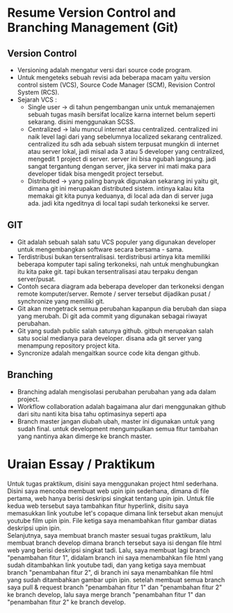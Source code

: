 # Resume Version Control and Branching Management (Git)

## Version Control
* Versioning adalah mengatur versi dari source code program.
* Untuk mengeteks sebuah revisi ada beberapa macam yaitu version control sistem (VCS), Source Code Manager (SCM), Revision Control System (RCS).
* Sejarah VCS :
    * Single user -> di tahun pengembangan unix untuk memanajemen sebuah tugas masih bersifat localize karna internet belum seperti sekarang. disini menggunakan SCSS.
    * Centralized -> lalu muncul internet atau centralized. centralized ini naik level lagi dari yang sebelumnya localized sekarang centralized. centralized itu sdh ada sebuah sistem terpusat mungkin di internet atau server lokal, jadi misal ada 3 atau 5 developer yang centralized, mengedit 1 project di server. server ini bisa ngubah langsung. jadi sangat tergantung dengan server, jika server ini mati maka para developer tidak bisa mengedit project tersebut.
    * Distributed -> yang paling banyak digunakan sekarang ini yaitu git, dimana git ini merupakan distributed sistem. intinya kalau kita memakai git kita punya keduanya, di local ada dan di server juga ada. jadi kita ngeditnya di local tapi sudah terkoneksi ke server.
## GIT
  * Git adalah sebuah salah satu VCS populer yang digunakan developer untuk mengembangkan software secara bersama - sama.
  * Terdistribusi bukan tersentralisasi. terdistribusi artinya kita memiliki beberapa komputer tapi saling terkoneksi, nah untuk menghubungkan itu kita pake git. tapi bukan tersentralisasi atau terpaku dengan server/pusat.
  * Contoh secara diagram ada beberapa developer dan terkoneksi dengan remote komputer/server. Remote / server tersebut dijadikan pusat / synchronize yang memiliki git.
  * Git akan mengetrack semua perubahan kapanpun dia berubah dan siapa yang merubah. Di git ada commit yang digunakan sebagai riwayat perubahan.
  * Git yang sudah public salah satunya github. gitbuh merupakan salah satu social medianya para developer. disana ada git server yang menampung repository project kita.
  * Syncronize adalah mengaitkan source code kita dengan github.
## Branching
  * Branching adalah mengisolasi perubahan perubahan yang ada dalam project.
  * Workflow collaboration adalah bagaimana alur dari menggunakan github dari situ nanti kita bisa tahu optimasinya seperti apa
  * Branch master jangan diubah ubah, master ini digunakan untuk yang sudah final. untuk development mengumpulkan semua fitur tambahan yang nantinya akan dimerge ke branch master.

# Uraian Essay / Praktikum
Untuk tugas praktikum, disini saya menggunakan project html sederhana. Disini saya mencoba membuat web upin ipin sederhana, dimana di file pertama, web hanya berisi deskripsi singkat tentang upin ipin. Untuk file kedua web tersebut saya tambahkan fitur hyperlink, disitu saya memasukkan link youtube let's copaque dimana link tersebut akan menujut youtube film upin ipin. File ketiga saya menambahkan fitur gambar diatas deskripsi upin ipin.  
Selanjutnya, saya membuat branch master sesuai tugas praktikum, lalu membuat branch develop dimana branch tersebut saya isi dengan file html web yang berisi deskripsi singkat tadi. Lalu, saya membuat lagi branch "penambahan fitur 1", didalam branch ini saya menambahkan file html yang sudah ditambahkan link youtube tadi, dan yang ketiga saya membuat branch "penambahan fitur 2", di branch ini saya menambahkan file html yang sudah ditambahkan gambar upin ipin. setelah membuat semua branch saya pull & request branch "penambahan fitur 1" dan "penambahan fitur 2" ke branch develop, lalu saya merge branch "penambahan fitur 1" dan "penambahan fitur 2" ke branch develop.

